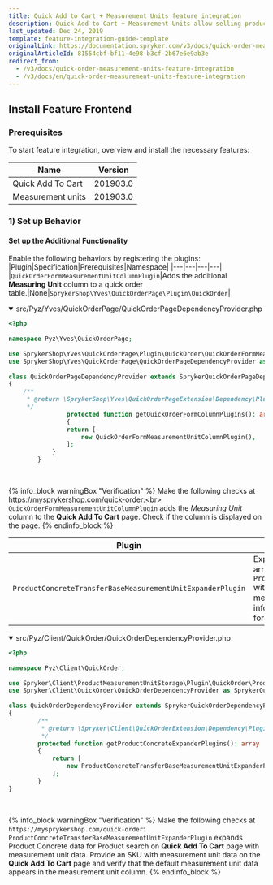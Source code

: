```yaml
---
title: Quick Add to Cart + Measurement Units feature integration
description: Quick Add to Cart + Measurement Units allow selling products by any unit of measure with a click. This guide describes how to integrate this feature into your project.
last_updated: Dec 24, 2019
template: feature-integration-guide-template
originalLink: https://documentation.spryker.com/v3/docs/quick-order-measurement-units-feature-integration
originalArticleId: 81554cbf-bf11-4e98-b3cf-2b67e6e9ab3e
redirect_from:
  - /v3/docs/quick-order-measurement-units-feature-integration
  - /v3/docs/en/quick-order-measurement-units-feature-integration
---
```


## Install Feature Frontend
### Prerequisites
To start feature integration, overview and install the necessary features:

|Name|Version|
|---|---|
|Quick Add To Cart|201903.0|
|Measurement units|201903.0|

### 1) Set up Behavior
#### Set up the Additional Functionality

Enable the following behaviors by registering the plugins:
|Plugin|Specification|Prerequisites|Namespace|
|---|---|---|---|
|`QuickOrderFormMeasurementUnitColumnPlugin`|Adds the additional **Measuring Unit** column to a quick order table.|None|`SprykerShop\Yves\QuickOrderPage\Plugin\QuickOrder`|

<details open>
<summary markdown='span'>src/Pyz/Yves/QuickOrderPage/QuickOrderPageDependencyProvider.php</summary>

```php
<?php
 
namespace Pyz\Yves\QuickOrderPage;
 
use SprykerShop\Yves\QuickOrderPage\Plugin\QuickOrder\QuickOrderFormMeasurementUnitColumnPlugin;
use SprykerShop\Yves\QuickOrderPage\QuickOrderPageDependencyProvider as SprykerQuickOrderPageDependencyProvider;
 
class QuickOrderPageDependencyProvider extends SprykerQuickOrderPageDependencyProvider
{
    /**
     * @return \SprykerShop\Yves\QuickOrderPageExtension\Dependency\Plugin\QuickOrderFormColumnPluginInterface[]
     */
				protected function getQuickOrderFormColumnPlugins(): array
				{
				return [
				    new QuickOrderFormMeasurementUnitColumnPlugin(),
				];
			}
		}
```
<br>
</details>

{% info_block warningBox "Verification" %}
Make the following checks at  https://mysprykershop.com/quick-order:<br> `QuickOrderFormMeasurementUnitColumnPlugin` adds the *Measuring Unit* column to the **Quick Add To Cart** page. Check if the column is displayed on the page.
{% endinfo_block %}

|Plugin|Specification|Prerequisites|Namespace|
|---|---|---|---|
|`ProductConcreteTransferBaseMeasurementUnitExpanderPlugin`|Expands the provided array of `ProductConcreteTransfers` with the base measurement unit information (if available) for the product.|None|`Spryker\Client\ProductMeasurementUnitStorage\Plugin\QuickOrder`|

<details open>
<summary markdown='span'>src/Pyz/Client/QuickOrder/QuickOrderDependencyProvider.php</summary>

```php
<?php
 
namespace Pyz\Client\QuickOrder;
 
use Spryker\Client\ProductMeasurementUnitStorage\Plugin\QuickOrder\ProductConcreteTransferBaseMeasurementUnitExpanderPlugin;
use Spryker\Client\QuickOrder\QuickOrderDependencyProvider as SprykerQuickOrderDependencyProvider;
 
class QuickOrderDependencyProvider extends SprykerQuickOrderDependencyProvider
{
		/**
		 * @return \Spryker\Client\QuickOrderExtension\Dependency\Plugin\ProductConcreteExpanderPluginInterface[]
		 */
		protected function getProductConcreteExpanderPlugins(): array
		{
			return [
				new ProductConcreteTransferBaseMeasurementUnitExpanderPlugin(),
			];
		}
}
```		
<br>
</details>

{% info_block warningBox "Verification" %}
Make the following checks at  `https://mysprykershop.com/quick-order`: `ProductConcreteTransferBaseMeasurementUnitExpanderPlugin` expands Product Concrete data for Product search on **Quick Add To Cart** page with measurement unit data. Provide an SKU with measurement unit data on the **Quick Add To Cart** page and verify that the default measurement unit data appears in the measurement unit column.
{% endinfo_block %}
